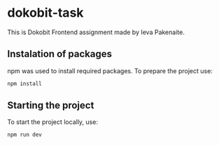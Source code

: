 # dokobit-task

This is Dokobit Frontend assignment made by Ieva Pakenaite.

## Instalation of packages

npm was used to install required packages. To prepare the project use:

```bash
npm install
```

## Starting the project

To start the project locally, use:

```bash
npm run dev
```
